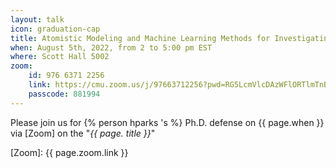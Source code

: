 ```yaml
---
layout: talk
icon: graduation-cap
title: Atomistic Modeling and Machine Learning Methods for Investigating Electrochemical Systems
when: August 5th, 2022, from 2 to 5:00 pm EST
where: Scott Hall 5002
zoom:
    id: 976 6371 2256
    link: https://cmu.zoom.us/j/97663712256?pwd=RG5LcmVlcDAzWFlORTlmTnBHbGpHUT09
    passcode: 881994
---
```



Please join us for {% person hparks 's %} Ph.D. defense on {{ page.when }} via [Zoom] on the "*{{ page. title }}*"

[Zoom]: {{ page.zoom.link }}
